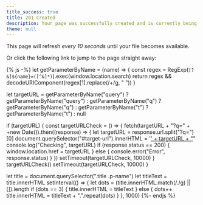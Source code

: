 ```yaml
---
title_success: true
title: 201 Created
description: Your page was successfully created and is currently being published.
theme: null
---
```


<div class=" [ box ] [ flow ] ">
    <p>This page will refresh <em>every 10 seconds</em> until your file becomes available.</p>
    <p>Or click the following link to jump to the page straight away:</p>
    <p><strong id="target-url"></strong></p>
</div>

{% js -%}
let getParameterByName = (name) => {
    const regex = RegExp(`[?&]${name}=([^&]*)`).exec(window.location.search)
    return regex && decodeURIComponent(regex[1].replace(/\+/g, " "))
}

let targetURL = getParameterByName("query") ? getParameterByName("query") : getParameterByName("q") ? getParameterByName("q") : getParameterByName("t") ? getParameterByName("t") : null

if (targetURL) {
    const targetURLCheck = () => {
        fetch(targetURL + "?q=" + +new Date()).then((response) => {
            let targetURL = response.url.split("?q=")[0]
            document.querySelector("#target-url").innerHTML = '<a href="' + targetURL + '">' + targetURL + "</a>"
            console.log("Checking", targetURL)
            if (response.status == 200) {
                window.location.href = targetURL
            } else {
                console.error("Error", response.status)
            }
        })
        setTimeout(targetURLCheck, 10000)
    }
    targetURLCheck()
    setTimeout(targetURLCheck, 10000)
}

let title = document.querySelector(".title .p-name")
let titleText = title.innerHTML
setInterval(() => {
    let dots = (title.innerHTML.match(/\./g) || []).length
    if (dots == 3) {
        title.innerHTML = titleText
    } else {
        dots++
        title.innerHTML = titleText + ".".repeat(dots)
    }
}, 1000)
{%- endjs %}
